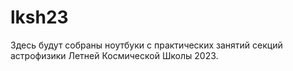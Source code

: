 # lksh23

Здесь будут собраны ноутбуки с практических занятий секций астрофизики Летней Космической Школы 2023.

